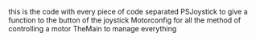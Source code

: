 this is the code with every piece of code separated
PSJoystick to give a function to the button of the joystick
Motorconfig for all the method of controlling a motor
TheMain to manage everything
